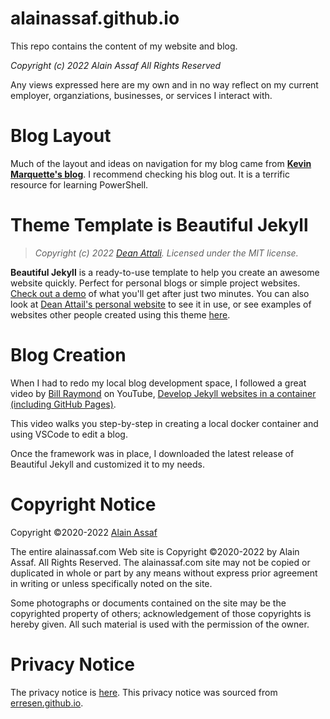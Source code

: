 # alainassaf.github.io

This repo contains the content of my website and blog.

*Copyright (c) 2022 Alain Assaf All Rights Reserved*

Any views expressed here are my own and in no way reflect on my current employer, organziations, businesses, or services I interact with.

# Blog Layout

Much of the layout and ideas on navigation for my blog came from [**Kevin Marquette's blog**](https://powershellexplained.com/). I recommend checking his blog out. It is a terrific resource for learning PowerShell.

# Theme Template is Beautiful Jekyll

> *Copyright (c) 2022 [Dean Attali](http://deanattali.com). Licensed under the MIT license.*

**Beautiful Jekyll** is a ready-to-use template to help you create an awesome website quickly. Perfect for personal blogs or simple project websites.  [Check out a demo](http://deanattali.com/beautiful-jekyll) of what you'll get after just two minutes.  You can also look at [Dean Attail's personal website](http://deanattali.com) to see it in use, or see examples of websites other people created using this theme [here](https://github.com/daattali/beautiful-jekyll#showcased-users-success-stories).

# Blog Creation
When I had to redo my local blog development space, I followed a great video by [Bill Raymond](https://www.youtube.com/c/WilliamRaymondPM/about) on YouTube, [Develop Jekyll websites in a container (including GitHub Pages)](https://youtu.be/owHfKAbJ6_M).

This video walks you step-by-step in creating a local docker container and using VSCode to edit a blog.

Once the framework was in place, I downloaded the latest release of Beautiful Jekyll and customized it to my needs.

# Copyright Notice

Copyright ©2020-2022 [Alain Assaf](https://alainassaf.com)

The entire alainassaf.com Web site is Copyright ©2020-2022 by Alain Assaf. All Rights Reserved. The alainassaf.com site may not be copied or duplicated in whole or part by any means without express prior agreement in writing or unless specifically noted on the site.

Some photographs or documents contained on the site may be the copyrighted property of others; acknowledgement of those copyrights is hereby given. All such material is used with the permission of the owner.

# Privacy Notice

The privacy notice is [here](https://alainassaf.github.io.com/privacy).
This privacy notice was sourced from [erresen.github.io](https://erresen.github.io/privacy/).